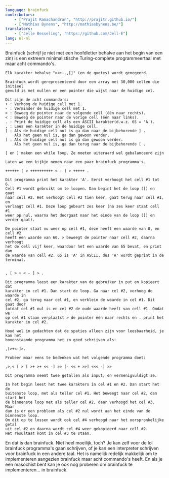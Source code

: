 ```yaml
---
language: brainfuck
contributors:
    - ["Prajit Ramachandran", "http://prajitr.github.io/"]
    - ["Mathias Bynens", "http://mathiasbynens.be/"]
translators:
    - ["Jelle Besseling", "https://github.com/Jell-E"]
lang: nl-nl
---
```


Brainfuck (schrijf je niet met een hoofdletter behalve aan het begin van een
zin) is een extreem
minimalistische Turing-complete programmeertaal met maar acht commando's.

```
Elk karakter behalve "><+-.,[]" (en de quotes) wordt genegeerd.

Brainfuck wordt gerepresenteerd door een array met 30,000 cellen die initieel
gevuld is met nullen en een pointer die wijst naar de huidige cel.

Dit zijn de acht commando's:
+ : Verhoog de huidige cell met 1.
- : Verminder de huidige cell met 1.
> : Beweeg de pointer naar de volgende cell (één naar rechts).
< : Beweeg de pointer naar de vorige cell (één naar links).
. : Print de huidige cell als een ASCII karakter(d.w.z. 65 = 'A').
, : Lees een karakter in de huidige cell.
[ : Als de huidige cell nul is ga dan naar de bijbehorende ] .
    Als het geen nul is, ga dan gewoon verder.
] : Als de huidige cell nul is ga dan gewoon verder.
    Als het geen nul is, ga dan terug naar de bijbehorende [ .

[ en ] maken een while loop. Ze moeten uiteraard wel gebalanceerd zijn

Laten we een kijkje nemen naar een paar brainfuck programma's.

++++++ [ > ++++++++++ < - ] > +++++ .

Dit programma print het karakter 'A'. Eerst verhoogt het cell #1 tot 6.
Cell #1 wordt gebruikt om te loopen. Dan begint het de loop ([) en gaat
naar cell #2. Het verhoogt cell #2 tien keer, gaat terug naar cell #1, en
verlaagt cell #1. Deze loop gebeurt zes keer (na zes keer staat cell #1
weer op nul, waarna het doorgaat naar het einde van de loop (]) en
verder gaat).

De pointer staat nu weer op cell #1, deze heeft een waarde van 0, en cell #2
heeft een waarde van 60. > beweegt de pointer naar cell #2, daarna verhoogt
het de cell vijf keer, waardoor het een waarde van 65 bevat, en print dan
de waarde van cell #2. 65 is 'A' in ASCII, dus 'A' wordt geprint in de terminal.


, [ > + < - ] > .

Dit programma leest een karakter van de gebruiker in put en kopieert dat
karakter in cel #1. Dan start de loop. Ga naar cel #2, verhoog de waarde in
cel #2, ga terug naar cel #1, en verklein de waarde in cel #1. Dit gaat door
totdat cel #1 nul is en cel #2 de oude waarde heeft van cell #1. Omdat we
op cel #1 staan verplaatst > de pointer één naar rechts en . print het
karakter in cel #2.

Houd wel in gedachten dat de spaties alleen zijn voor leesbaarheid, je kan het
bovenstaande programma net zo goed schrijven als:

,[>+<-]>.

Probeer maar eens te bedenken wat het volgende programma doet:

,>,< [ > [ >+ >+ << -] >> [- << + >>] <<< -] >>

Dit programma neemt twee getallen als input, en vermenigvuldigt ze.

In het begin leest het twee karakters in cel #1 en #2. Dan start het de
buitenste loop, met als teller cel #1. Het beweegt naar cel #2, dan start het
de binnenste loop met als teller cel #2, daar verhoogd het cel #3. Maar
dan is er een probleem als cel #2 nul wordt aan het einde van de binnenste loop.
Om dit op te lossen wordt ook cel #4 verhoogd naar het oorspronkelijke getal
uit cel #2 en daarna wordt cel #4 weer gekopieerd naar cell #2.
Het resultaat komt in cel #3 te staan.
```

En dat is dan brainfuck. Niet heel moeilijk, toch? Je kan zelf voor de lol
brainfuck programma's gaan schrijven, of je kan een interpreter schrijven
voor brainfuck in een andere taal. Het is namelijk redelijk makkelijk om te
implementeren aangezien brainfuck maar acht commando's heeft. En als je een
masochist bent kan je ook nog proberen om brainfuck te implementeren… in
brainfuck.
